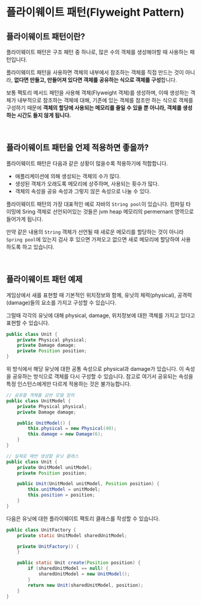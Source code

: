 # 플라이웨이트 패턴(Flyweight Pattern)

## 플라이웨이트 패턴이란?

플라이웨이트 패턴은 구조 패턴 중 하나로, 많은 수의 객체를 생성해야할 때 사용하는 패턴입니다.

플라이웨이트 패턴을 사용하면 객체의 내부에서 참조하는 객체를 직접 만드는 것이 아니라, **없다면 만들고, 만들어져 있다면 객체를 공유하는 식으로 객체를 구성**합니다.

보통 팩토리 메서드 패턴을 사용해 객체(Flyweight 객체)를 생성하며, 이때 생성하는 객체가 내부적으로 참조하는 객체에 대해, 기존에 있는 객체를 참조만 하는 식으로 객체를 구성하기 때문에 **객체의 할당에 사용되는 메모리를 줄일 수 있을 뿐 아니라, 객체를 생성하는 시간도 들지 않게 됩니다.**

</br >

## 플라이웨이트 패턴을 언제 적용하면 좋을까?

플라이웨이트 패턴은 다음과 같은 상황이 많을수록 적용하기에 적합합니다.

- 애플리케이션에 의해 생성되는 객체의 수가 많다.
- 생성된 객체가 오래도록 메모리에 상주하며, 사용되는 횟수가 많다.
- 객체의 속성을 공유 속성과 그렇지 않은 속성으로 나눌 수 있다.

플라이웨이트 패턴의 가장 대표적인 예로 자바의 `String pool`이 있습니다. 컴파일 타이밍에 Sring 객체로 선언되어있는 것들은 jvm heap 메모리의 permernant 영역으로 들어가게 됩니다.

만약 같은 내용의 `String` 객체가 선언될 때 새로운 메모리를 할당하는 것이 아니라 `Spring pool`에 있는지 검사 후 있으면 가져오고 없으면 새로 메모리에 할당하여 사용하도록 하고 있습니다.

</br >

## 플라이웨이트 패턴 예제

게임상에서 새를 표현할 때 기본적인 위치정보와 함께, 유닛의 체력(physical), 공격력(damage)들의 요소를 가지고 구성할 수 있습니다.

그럴때 각각의 유닛에 대해 physical, damage, 위치정보에 대한 객체를 가지고 있다고 표현할 수 있습니다.

~~~java
public class Unit {
    private Physical physical;
    private Damage damage;
    private Position position;
}
~~~

위 방식에서 해당 유닛에 대한 공통 속성으로 physical과 damage가 있습니다. 이 속성을 공유하는 방식으로 객체를 다시 구성할 수 있습니다. 참고로 여기서 공유되는 속성을 특정 인스턴스에게만 다르게 적용하는 것은 불가능합니다.

~~~java
// 공유할 객체를 감싼 모델 정의
public class UnitModel {
    private Physical physical;
    private Damage damage;

    public UnitModel() {
        this.physical = new Physical(40);
        this.damage = new Damage(6);
    }
}

// 실제로 매번 생성할 유닛 클래스
public class Unit {
    private UnitModel unitModel;
    private Position position;

    public Unit(UnitModel unitModel, Position position) {
        this.unitModel = unitModel;
        this.position = position;
    }
}
~~~

다음은 유닛에 대한 플라이웨이트 팩토리 클래스를 작성할 수 있습니다.

~~~java
public class UnitFactory {
    private static UnitModel sharedUnitModel;

    private UnitFactory() {
    }

    public static Unit create(Position position) {
        if (sharedUnitModel == null) {
            sharedUnitModel = new UnitModel();
        }
        return new Unit(sharedUnitModel, position);
    }
}
~~~

